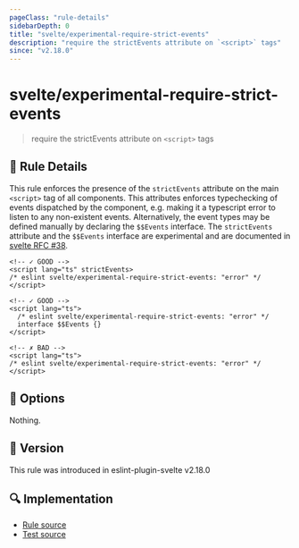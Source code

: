 ```yaml
---
pageClass: "rule-details"
sidebarDepth: 0
title: "svelte/experimental-require-strict-events"
description: "require the strictEvents attribute on `<script>` tags"
since: "v2.18.0"
---
```


# svelte/experimental-require-strict-events

> require the strictEvents attribute on `<script>` tags

## :book: Rule Details

This rule enforces the presence of the `strictEvents` attribute on the main `<script>` tag of all components. This attributes enforces typechecking of events dispatched by the component, e.g. making it a typescript error to listen to any non-existent events. Alternatively, the event types may be defined manually by declaring the `$$Events` interface. The `strictEvents` attribute and the `$$Events` interface are experimental and are documented in [svelte RFC #38](https://github.com/dummdidumm/rfcs/blob/ts-typedefs-within-svelte-components/text/ts-typing-props-slots-events.md#typing-events).

<ESLintCodeBlock>

<!--eslint-skip-->

```svelte
<!-- ✓ GOOD -->
<script lang="ts" strictEvents>
/* eslint svelte/experimental-require-strict-events: "error" */
</script>
```

</ESLintCodeBlock>

<ESLintCodeBlock>

<!--eslint-skip-->

```svelte
<!-- ✓ GOOD -->
<script lang="ts">
  /* eslint svelte/experimental-require-strict-events: "error" */
  interface $$Events {}
</script>
```

</ESLintCodeBlock>

<ESLintCodeBlock>

<!--eslint-skip-->

```svelte
<!-- ✗ BAD -->
<script lang="ts">
/* eslint svelte/experimental-require-strict-events: "error" */
</script>
```

</ESLintCodeBlock>

## :wrench: Options

Nothing.

## :rocket: Version

This rule was introduced in eslint-plugin-svelte v2.18.0

## :mag: Implementation

- [Rule source](https://github.com/ota-meshi/eslint-plugin-svelte/blob/main/src/rules/experimental-require-strict-events.ts)
- [Test source](https://github.com/ota-meshi/eslint-plugin-svelte/blob/main/tests/src/rules/experimental-require-strict-events.ts)
